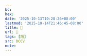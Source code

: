 ```yaml
---
bc:
hex:
date: '2025-10-13T10:28:26+08:00'
lastmod: '2025-10-14T21:46:45-08:00'
title: 􄭝
url: 􄭝
tags: [䍼]
src: DCCV
note:
---
```

